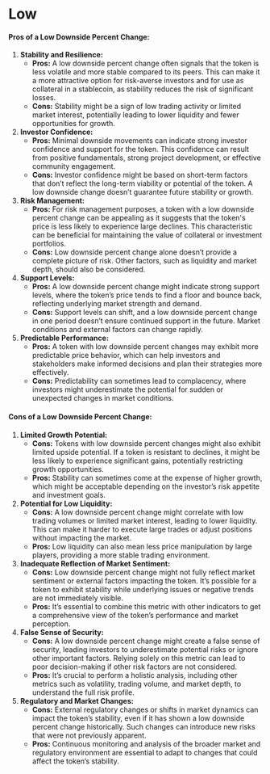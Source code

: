 # Low

#### **Pros of a Low Downside Percent Change:**

1. **Stability and Resilience:**
   * **Pros:** A low downside percent change often signals that the token is less volatile and more stable compared to its peers. This can make it a more attractive option for risk-averse investors and for use as collateral in a stablecoin, as stability reduces the risk of significant losses.
   * **Cons:** Stability might be a sign of low trading activity or limited market interest, potentially leading to lower liquidity and fewer opportunities for growth.
2. **Investor Confidence:**
   * **Pros:** Minimal downside movements can indicate strong investor confidence and support for the token. This confidence can result from positive fundamentals, strong project development, or effective community engagement.
   * **Cons:** Investor confidence might be based on short-term factors that don’t reflect the long-term viability or potential of the token. A low downside change doesn’t guarantee future stability or growth.
3. **Risk Management:**
   * **Pros:** For risk management purposes, a token with a low downside percent change can be appealing as it suggests that the token's price is less likely to experience large declines. This characteristic can be beneficial for maintaining the value of collateral or investment portfolios.
   * **Cons:** Low downside percent change alone doesn’t provide a complete picture of risk. Other factors, such as liquidity and market depth, should also be considered.
4. **Support Levels:**
   * **Pros:** A low downside percent change might indicate strong support levels, where the token’s price tends to find a floor and bounce back, reflecting underlying market strength and demand.
   * **Cons:** Support levels can shift, and a low downside percent change in one period doesn’t ensure continued support in the future. Market conditions and external factors can change rapidly.
5. **Predictable Performance:**
   * **Pros:** A token with low downside percent changes may exhibit more predictable price behavior, which can help investors and stakeholders make informed decisions and plan their strategies more effectively.
   * **Cons:** Predictability can sometimes lead to complacency, where investors might underestimate the potential for sudden or unexpected changes in market conditions.

#### **Cons of a Low Downside Percent Change:**

1. **Limited Growth Potential:**
   * **Cons:** Tokens with low downside percent changes might also exhibit limited upside potential. If a token is resistant to declines, it might be less likely to experience significant gains, potentially restricting growth opportunities.
   * **Pros:** Stability can sometimes come at the expense of higher growth, which might be acceptable depending on the investor’s risk appetite and investment goals.
2. **Potential for Low Liquidity:**
   * **Cons:** A low downside percent change might correlate with low trading volumes or limited market interest, leading to lower liquidity. This can make it harder to execute large trades or adjust positions without impacting the market.
   * **Pros:** Low liquidity can also mean less price manipulation by large players, providing a more stable trading environment.
3. **Inadequate Reflection of Market Sentiment:**
   * **Cons:** Low downside percent change might not fully reflect market sentiment or external factors impacting the token. It’s possible for a token to exhibit stability while underlying issues or negative trends are not immediately visible.
   * **Pros:** It’s essential to combine this metric with other indicators to get a comprehensive view of the token’s performance and market perception.
4. **False Sense of Security:**
   * **Cons:** A low downside percent change might create a false sense of security, leading investors to underestimate potential risks or ignore other important factors. Relying solely on this metric can lead to poor decision-making if other risk factors are not considered.
   * **Pros:** It’s crucial to perform a holistic analysis, including other metrics such as volatility, trading volume, and market depth, to understand the full risk profile.
5. **Regulatory and Market Changes:**
   * **Cons:** External regulatory changes or shifts in market dynamics can impact the token’s stability, even if it has shown a low downside percent change historically. Such changes can introduce new risks that were not previously apparent.
   * **Pros:** Continuous monitoring and analysis of the broader market and regulatory environment are essential to adapt to changes that could affect the token’s stability.
